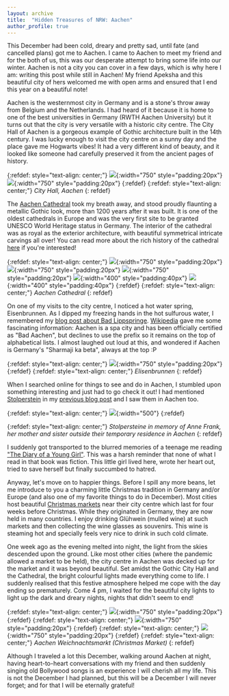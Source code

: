 ```yaml
---
layout: archive
title:  "Hidden Treasures of NRW: Aachen"
author_profile: true
---
```


This December had been cold, dreary and pretty sad, until fate (and cancelled plans) got me to Aachen. I came to Aachen to meet my friend and for the both of us, this was our desperate attempt to bring some life into our winter. Aachen is not a city you can cover in a few days, which is why here I am: writing this post while still in Aachen! My friend Apeksha and this beautiful city of hers welcomed me with open arms and ensured that I end this year on a beautiful note!

Aachen is the westernmost city in Germany and is a stone's throw away from Belgium and the Netherlands. I had heard of it because it is home to one of the best universities in Germany (RWTH Aachen University) but it turns out that the city is very versatile with a historic city centre. The City Hall of Aachen is a gorgeous example of Gothic architecture built in the 14th century. I was lucky enough to visit the city centre on a sunny day and the place gave me Hogwarts vibes! It had a very different kind of beauty, and it looked like someone had carefully preserved it from the ancient pages of history.

{:refdef: style="text-align: center;"}
![](/images/Aachen1.jpg){:width="750" style="padding:20px"}
![](/images/Aachen2.jpg){:width="750" style="padding:20px"}
{:refdef}
{:refdef: style="text-align: center;"}
*City Hall, Aachen*
{: refdef}

The [Aachen Cathedral](https://www.aachen-tourismus.de/en/discover/sights/aachen-cathedral/) took my breath away, and stood proudly flaunting a metallic Gothic look, more than 1200 years after it was built. It is one of the oldest cathedrals in Europe and was the very first site to be granted UNESCO World Heritage status in Germany. The interior of the cathedral was as royal as the exterior architecture, with beautiful symmetrical intricate carvings all over! You can read more about the rich history of the cathedral [here](https://www.aachenerdom.de/en/cathedral-history/history-of-aachen-cathedral/?source=post_page---------------------------/en) if you're interested!

{:refdef: style="text-align: center;"}
![](/images/Aachen11.jpg){:width="750" style="padding:20px"} 
![](/images/Aachen3.jpg){:width="750" style="padding:20px"} 
![](/images/Aachen5.jpg){:width="750" style="padding:20px"} 
![](/images/Aachen10.jpg){:width="400" style="padding:40px"}
![](/images/Aachen4.jpg){:width="400" style="padding:40px"}
{:refdef}
{:refdef: style="text-align: center;"}
*Aachen Cathedral*
{: refdef}

On one of my visits to the city centre, I noticed a hot water spring, Eisenbrunnen. As I dipped my freezing hands in the hot sulfurous water, I remembered my [blog post about Bad Lippspringe](https://mugdhak30.github.io/Hidden-Treasures-Of-NRW-Bad-Lippspringe/). [Wikipedia](https://en.wikipedia.org/wiki/Aachen) gave me some fascinating information: Aachen is a spa city and has been officially certified as "Bad Aachen", but declines to use the prefix so it remains on the top of alphabetical lists. I almost laughed out loud at this, and wondered if Aachen is Germany's "Sharmaji ka beta", always at the top :P

{:refdef: style="text-align: center;"}
![](/images/Aachen7.jpg){:width="750" style="padding:20px"}
{:refdef}
{:refdef: style="text-align: center;"}
*Elisenbrunnen*
{: refdef}

When I searched online for things to see and do in Aachen, I stumbled upon something interesting and just had to go check it out! I had mentioned [Stolperstein](https://en.wikipedia.org/wiki/Stolperstein) in my [previous blog post](https://mugdhak30.github.io/Hidden-Treasures-Of-NRW-Minden/) and I saw them in Aachen too. 

{:refdef: style="text-align: center;"}
![](/images/Aachen12.jpg){:width="500"}
{:refdef}

{:refdef: style="text-align: center;"}
*Stolpersteine in memory of Anne Frank, her mother and sister outside their temporary residence in Aachen*
{: refdef}

I suddenly got transported to the blurred memories of a teenage me reading ["The Diary of a Young Girl"](https://en.wikipedia.org/wiki/The_Diary_of_a_Young_Girl). This was a harsh reminder that none of what I read in that book was fiction. This little girl lived here, wrote her heart out, tried to save herself but finally succumbed to hatred.

Anyway, let's move on to happier things. Before I spill any more beans, let me introduce to you a charming little Christmas tradition in Germany and/or Europe (and also one of my favorite things to do in December). Most cities host beautiful [Christmas markets](https://en.wikipedia.org/wiki/Christmas_market) near their city centre which last for four weeks before Christmas. While they originated in Germany, they are now held in many countries. I enjoy drinking Glühwein (mulled wine) at such markets and then collecting the wine glasses as souvenirs. This wine is steaming hot and specially feels very nice to drink in such cold climate. 

One week ago as the evening melted into night, the light from the skies descended upon the ground. Like most other cities (where the pandemic allowed a market to be held), the city centre in Aachen was decked up for the market and it was beyond beautiful. Set amidst the Gothic City Hall and the Cathedral, the bright colourful lights made everything come to life. I suddenly realised that this festive atmosphere helped me cope with the day ending so prematurely. Come 4 pm, I waited for the beautiful city lights to light up the dark and dreary nights, nights that didn't seem to end!

{:refdef: style="text-align: center;"}
![](/images/Aachen6.jpg){:width="750" style="padding:20px"}
{:refdef}
{:refdef: style="text-align: center;"}
![](/images/Aachen9.jpg){:width="750" style="padding:20px"} 
{:refdef}
{:refdef: style="text-align: center;"}
![](/images/Aachen8.jpg){:width="750" style="padding:20px"}
{:refdef}
{:refdef: style="text-align: center;"}
*Aachen Weichnachtsmarkt (Christmas Market)*
{: refdef}

Although I traveled a lot this December, walking around Aachen at night, having heart-to-heart conversations with my friend and then suddenly singing old Bollywood songs is an experience I will cherish all my life. This is not the December I had planned, but this will be a December I will never forget; and for that I will be eternally grateful!
